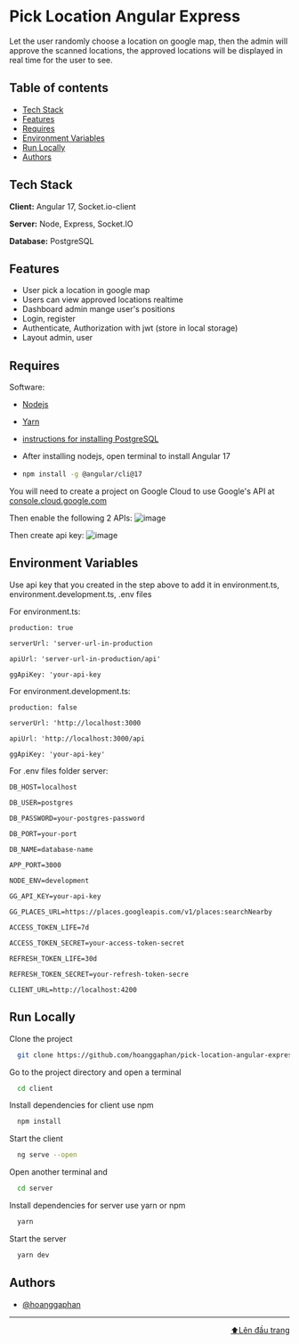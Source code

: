 
# Pick Location Angular Express

Let the user randomly choose a location on google map, then the admin will approve the scanned locations, the approved locations will be displayed in real time for the user to see.

<a id="top"></a>
## Table of contents
- [Tech Stack](#user-content-tech-stack)
- [Features](#features)
- [Requires](#requires)
- [Environment Variables](#environment-variables)
- [Run Locally](#run-locally)
- [Authors](#authors)

## Tech Stack

**Client:** Angular 17, Socket.io-client

**Server:** Node, Express, Socket.IO

**Database:** PostgreSQL 

## Features

- User pick a location in google map
- Users can view approved locations realtime
- Dashboard admin mange user's positions
- Login, register
- Authenticate, Authorization with jwt (store in local storage)
- Layout admin, user


## Requires

Software:

- [Nodejs](https://nodejs.org/en)

- [Yarn](https://classic.yarnpkg.com/lang/en/docs/install/#windows-stable)

- [instructions for installing PostgreSQL](https://stackjava.com/postgresql/huong-dan-cai-dat-va-cau-hinh-postgresql-tren-windows.html)

- After installing nodejs, open terminal to install Angular 17
- ```bash
  npm install -g @angular/cli@17
  ```

You will need to create a project on Google Cloud to use Google's API at [console.cloud.google.com](https://console.cloud.google.com)

Then enable the following 2 APIs:
![image](https://github.com/hoanggaphan/pick-location-angular-express/assets/55527757/592c6ce8-2ce9-487a-92fd-f3ce959422f1)

Then create api key:
![image](https://github.com/hoanggaphan/pick-location-angular-express/assets/55527757/3ef08e77-3eca-483b-8840-eb190630b612)
## Environment Variables

Use api key that you created in the step above to add it in environment.ts, environment.development.ts, .env files

For environment.ts:

`production: true`

`serverUrl: 'server-url-in-production`

`apiUrl: 'server-url-in-production/api'`

`ggApiKey: 'your-api-key`

For environment.development.ts:

`production: false`

`serverUrl: 'http://localhost:3000`

`apiUrl: 'http://localhost:3000/api`

`ggApiKey: 'your-api-key'`

For .env files folder server:

`DB_HOST=localhost`

`DB_USER=postgres`

`DB_PASSWORD=your-postgres-password`

`DB_PORT=your-port`

`DB_NAME=database-name`

`APP_PORT=3000`

`NODE_ENV=development`

`GG_API_KEY=your-api-key`

`GG_PLACES_URL=https://places.googleapis.com/v1/places:searchNearby`

`ACCESS_TOKEN_LIFE=7d`

`ACCESS_TOKEN_SECRET=your-access-token-secret`

`REFRESH_TOKEN_LIFE=30d`

`REFRESH_TOKEN_SECRET=your-refresh-token-secre`

`CLIENT_URL=http://localhost:4200`

## Run Locally

Clone the project

```bash
  git clone https://github.com/hoanggaphan/pick-location-angular-express.git
```

Go to the project directory and open a terminal
```bash
  cd client
```

Install dependencies for client use npm
```bash
  npm install
```

Start the client
```bash
  ng serve --open
```

Open another terminal and
```bash
  cd server
```

Install dependencies for server use yarn or npm
```bash
  yarn
```

Start the server
```bash
  yarn dev
```


## Authors

- [@hoanggaphan](https://www.github.com/hoanggaphan)

---

<a style="float: right" href="#top"><g-emoji class="g-emoji" alias="arrow_up" fallback-src="https://github.githubassets.com/images/icons/emoji/unicode/2b06.png">⬆</g-emoji>Lên đầu trang</a>
